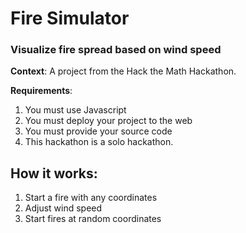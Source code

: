 # Fire Simulator 
### Visualize fire spread based on wind speed

__Context__: A project from the Hack the Math Hackathon. 

__Requirements__:
1) You must use Javascript
2) You must deploy your project to the web
3) You must provide your source code
4) This hackathon is a solo hackathon. 


## How it works: 
1) Start a fire with any coordinates
2) Adjust wind speed
3) Start fires at random coordinates

